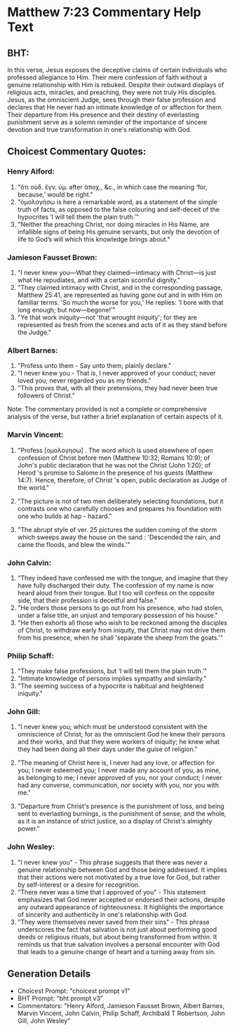 # Matthew 7:23 Commentary Help Text

## BHT:
In this verse, Jesus exposes the deceptive claims of certain individuals who professed allegiance to Him. Their mere confession of faith without a genuine relationship with Him is rebuked. Despite their outward displays of religious acts, miracles, and preaching, they were not truly His disciples. Jesus, as the omniscient Judge, sees through their false profession and declares that He never had an intimate knowledge of or affection for them. Their departure from His presence and their destiny of everlasting punishment serve as a solemn reminder of the importance of sincere devotion and true transformation in one's relationship with God.

## Choicest Commentary Quotes:
### Henry Alford:
1. "ὅτι οὐδ. ἔγν. ὑμ. after ἀποχ., &c., in which case the meaning ‘for, because,’ would be right." 
2. "ὁμολογήσω is here a remarkable word, as a statement of the simple truth of facts, as opposed to the false colouring and self-deceit of the hypocrites ‘I will tell them the plain truth.’"
3. "Neither the preaching Christ, nor doing miracles in His Name, are infallible signs of being His genuine servants, but only the devotion of life to God’s will which this knowledge brings about."

### Jamieson Fausset Brown:
1. "I never knew you—What they claimed—intimacy with Christ—is just what He repudiates, and with a certain scornful dignity."
2. "They claimed intimacy with Christ, and in the corresponding passage, Matthew 25:41, are represented as having gone out and in with Him on familiar terms. 'So much the worse for you,' He replies: 'I bore with that long enough; but now—begone!'"
3. "Ye that work iniquity—not 'that wrought iniquity'; for they are represented as fresh from the scenes and acts of it as they stand before the Judge."

### Albert Barnes:
1. "Profess unto them - Say unto them; plainly declare."
2. "I never knew you - That is, I never approved of your conduct; never loved you; never regarded you as my friends."
3. "This proves that, with all their pretensions, they had never been true followers of Christ."

Note: The commentary provided is not a complete or comprehensive analysis of the verse, but rather a brief explanation of certain aspects of it.

### Marvin Vincent:
1. "Profess [ομολογησω] . The word which is used elsewhere of open confession of Christ before men (Matthew 10:32; Romans 10:9); of John's public declaration that he was not the Christ (John 1:20); of Herod 's promise to Salome in the presence of his guests (Matthew 14:7). Hence, therefore, of Christ 's open, public declaration as Judge of the world." 

2. "The picture is not of two men deliberately selecting foundations, but it contrasts one who carefully chooses and prepares his foundation with one who builds at hap - hazard." 

3. "The abrupt style of ver. 25 pictures the sudden coming of the storm which sweeps away the house on the sand : 'Descended the rain, and came the floods, and blew the winds.'"

### John Calvin:
1. "They indeed have confessed me with the tongue, and imagine that they have fully discharged their duty. The confession of my name is now heard aloud from their tongue. But I too will confess on the opposite side, that their profession is deceitful and false."
2. "He orders those persons to go out from his presence, who had stolen, under a false title, an unjust and temporary possession of his house."
3. "He then exhorts all those who wish to be reckoned among the disciples of Christ, to withdraw early from iniquity, that Christ may not drive them from his presence, when he shall 'separate the sheep from the goats.'"

### Philip Schaff:
1. "They make false professions, but ‘I will tell them the plain truth.’"
2. "Intimate knowledge of persons implies sympathy and similarity."
3. "The seeming success of a hypocrite is habitual and heightened iniquity."

### John Gill:
1. "I never knew you; which must be understood consistent with the omniscience of Christ; for as the omniscient God he knew their persons and their works, and that they were workers of iniquity; he knew what they had been doing all their days under the guise of religion." 

2. "The meaning of Christ here is, I never had any love, or affection for you; I never esteemed you; I never made any account of you, as mine, as belonging to me; I never approved of you, nor your conduct; I never had any converse, communication, nor society with you, nor you with me."

3. "Departure from Christ's presence is the punishment of loss, and being sent to everlasting burnings, is the punishment of sense; and the whole, as it is an instance of strict justice, so a display of Christ's almighty power."

### John Wesley:
1. "I never knew you" - This phrase suggests that there was never a genuine relationship between God and those being addressed. It implies that their actions were not motivated by a true love for God, but rather by self-interest or a desire for recognition.
2. "There never was a time that I approved of you" - This statement emphasizes that God never accepted or endorsed their actions, despite any outward appearance of righteousness. It highlights the importance of sincerity and authenticity in one's relationship with God.
3. "They were themselves never saved from their sins" - This phrase underscores the fact that salvation is not just about performing good deeds or religious rituals, but about being transformed from within. It reminds us that true salvation involves a personal encounter with God that leads to a genuine change of heart and a turning away from sin.


## Generation Details
- Choicest Prompt: "choicest prompt v1"
- BHT Prompt: "bht prompt v3"
- Commentators: "Henry Alford, Jamieson Fausset Brown, Albert Barnes, Marvin Vincent, John Calvin, Philip Schaff, Archibald T Robertson, John Gill, John Wesley"
